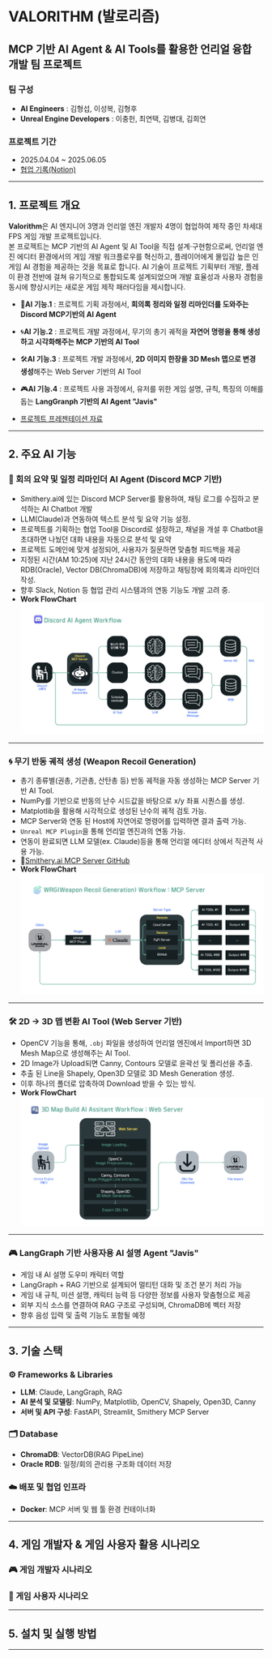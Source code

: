 # VALORITHM (발로리즘)
## MCP 기반 AI Agent & AI Tools를 활용한 언리얼 융합 개발 팀 프로젝트
### 팀 구성
- **AI Engineers** : 김형섭, 이성복, 김형후
- **Unreal Engine Developers** : 이충헌, 최연택, 김병대, 김희연

### 프로젝트 기간
- 2025.04.04 ~ 2025.06.05
- <a href="https://www.notion.so/PotenUP-Project-5_Valorithm-1cf33c1194e8809a9512c785febf41f8?pvs=4">협업 기록(Notion)</a>

---

## 1. 프로젝트 개요
**Valorithm**은 AI 엔지니어 3명과 언리얼 엔진 개발자 4명이 협업하여 제작 중인 차세대 FPS 게임 개발 프로젝트입니다.  
본 프로젝트는 MCP 기반의 AI Agent 및 AI Tool을 직접 설계·구현함으로써, 언리얼 엔진 에디터 환경에서의 게임 개발 워크플로우를 혁신하고, 플레이어에게 몰입감 높은 인게임 AI 경험을 제공하는 것을 목표로 합니다.
AI 기술이 프로젝트 기획부터 개발, 플레이 환경 전반에 걸쳐 유기적으로 통합되도록 설계되었으며 개발 효율성과 사용자 경험을 동시에 향상시키는 새로운 게임 제작 패러다임을 제시합니다.


- 🧠**AI 기능.1** : 프로젝트 기획 과정에서, **회의록 정리와 일정 리마인더를 도와주는 Discord MCP기반의 AI Agent**
- 🌀**AI 기능.2** : 프로젝트 개발 과정에서, 무기의 총기 궤적을 **자연어 명령을 통해 생성하고 시각화해주는 MCP 기반의 AI Tool**
- 🛠️**AI 기능.3** : 프로젝트 개발 과정에서, **2D 이미지 한장을 3D Mesh 맵으로 변경 생성**해주는 Web Server 기반의 AI Tool
- 🎮**AI 기능.4** : 프로젝트 사용 과정에서, 유저를 위한 게임 설명, 규칙, 특징의 이해를 돕는 **LangGranph 기반의 AI Agent "Javis"**

- <a href="https://www.canva.com/design/DAGoJUcpX6I/U_m7ITH1VmmHDcPLT7uVIg/view?utm_content=DAGoJUcpX6I&utm_campaign=designshare&utm_medium=link2&utm_source=uniquelinks&utlId=hf2c64f3906">프로젝트 프레젠테이션 자료</a>

---

## 2. 주요 AI 기능

### 🧠 회의 요약 및 일정 리마인더 AI Agent (Discord MCP 기반)  
- Smithery.ai에 있는 Discord MCP Server를 활용하여, 채팅 로그를 수집하고 분석하는 AI Chatbot 개발  
- LLM(Claude)과 연동하여 텍스트 분석 및 요약 기능 설정.
- 프로젝트를 기획하는 협업 Tool을 Discord로 설정하고, 채널을 개설 후 Chatbot을 초대하면 나눴던 대화 내용을 자동으로 분석 및 요약
- 프로젝트 도메인에 맞게 설정되어, 사용자가 질문하면 맞춤형 피드백을 제공
- 지정된 시간(AM 10:25)에 지난 24시간 동안의 대화 내용을 용도에 따라 RDB(Oracle), Vector DB(ChromaDB)에 저장하고 채팅창에 회의록과 리마인더 작성.  
- 향후 Slack, Notion 등 협업 관리 시스템과의 연동 기능도 개발 고려 중.
- **Work FlowChart**
![Discord AI Agent](./assets/github_readme_image1.png)

---

### 🌀 무기 반동 궤적 생성 (Weapon Recoil Generation)  
- 총기 종류별(권총, 기관총, 산탄총 등) 반동 궤적을 자동 생성하는 MCP Server 기반 AI Tool.
- NumPy를 기반으로 반동의 난수 시드값을 바탕으로 x/y 좌표 시퀀스를 생성.
- Matplotlib을 활용해 시각적으로 생성된 난수의 궤적 검토 가능.
- MCP Server와 연동 된 Host에 자연어로 명령어를 입력하면 결과 출력 가능.
- `Unreal MCP Plugin`을 통해 언리얼 엔진과의 연동 가능.
- 연동이 완료되면 LLM 모델(ex. Claude)등을 통해 언리얼 에디터 상에서 직관적 사용 가능.
- 🔗<a href="https://github.com/Hyeongseob91/mcp-server.git">Smithery.ai MCP Server GitHub</a>
- **Work FlowChart**
![무기 반동 궤적 생성 AI Tool](./assets/github_readme_image2.png)

---

### 🛠️ 2D → 3D 맵 변환 AI Tool (Web Server 기반)
- OpenCV 기능을 통해, `.obj` 파일을 생성하여 언리얼 엔진에서 Import하면 3D Mesh Map으로 생성해주는 AI Tool.  
- 2D Image가 Upload되면 Canny, Contours 모델로 윤곽선 및 폴리선을 추출.
- 추출 된 Line을 Shapely, Open3D 모델로 3D Mesh Generation 생성.
- 이후 하나의 폴더로 압축하여 Download 받을 수 있는 방식.
- **Work FlowChart**
![3D Map Build AI Assistant](./assets/github_readme_image3.png)

---

### 🎮 LangGraph 기반 사용자용 AI 설명 Agent "Javis"  
- 게임 내 AI 설명 도우미 캐릭터 역할  
- LangGraph + RAG 기반으로 설계되어 멀티턴 대화 및 조건 분기 처리 가능  
- 게임 내 규칙, 미션 설명, 캐릭터 능력 등 다양한 정보를 사용자 맞춤형으로 제공  
- 외부 지식 소스를 연결하여 RAG 구조로 구성되며, ChromaDB에 벡터 저장  
- 향후 음성 입력 및 출력 기능도 포함될 예정  

---

## 3. 기술 스택

### ⚙️ Frameworks & Libraries
- **LLM**: Claude, LangGraph, RAG
- **AI 분석 및 모델링**: NumPy, Matplotlib, OpenCV, Shapely, Open3D, Canny
- **서버 및 API 구성**: FastAPI, Streamlit, Smithery MCP Server

### 🗂️ Database
- **ChromaDB**: VectorDB(RAG PipeLine)
- **Oracle RDB**: 일정/회의 관리용 구조화 데이터 저장

### ☁️ 배포 및 협업 인프라
- **Docker**: MCP 서버 및 웹 툴 환경 컨테이너화
---

## 4. 게임 개발자 & 게임 사용자 활용 시나리오

### 🎮 게임 개발자 시나리오

### 👤 게임 사용자 시나리오

---

## 5. 설치 및 실행 방법

---